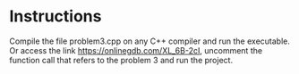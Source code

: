# Instructions
Compile the file problem3.cpp on any C++ compiler and run the executable. Or access the link https://onlinegdb.com/XL_6B-2cI, uncomment the function call that refers to the problem 3 and run the project.